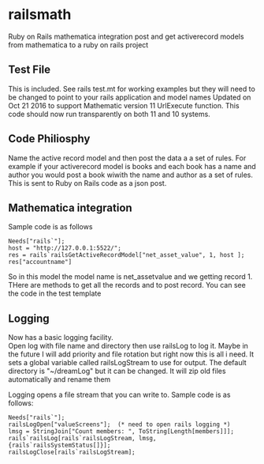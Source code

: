 # railsmath
Ruby on Rails mathematica integration  post and get activerecord models from mathematica to a ruby on rails project
## Test File
This is included.  See rails test.mt for working examples but they will need to be changed to point to your rails application and model names
Updated on Oct 21 2016 to support Mathematic version 11 UrlExecute function.  This code should now run transparently on both 11 and 10 systems.

##  Code Philiosphy
Name the active record model and then post the data a a set of rules.  For example if your activerecord model is books and each book has a name and author you would post a book wiwith the name and author as a set of rules.  This is sent to Ruby on Rails code as a json post.

## Mathematica integration
Sample code is as follows

    Needs["rails`"];
    host = "http://127.0.0.1:5522/"; 
    res = rails`railsGetActiveRecordModel["net_asset_value", 1, host ];
    res["accountname"]

So in this model the model name is net_assetvalue and we getting record 1.  THere are methods to get all the records and to post record.  You can see the code in the test template

## Logging
Now has a basic logging facility.  
Open log with file name and directory
then use railsLog to log it.  Maybe in the future I will add priority and file rotation but right now this is all i need.  It sets a global variable called railsLogStream to use for output.  The default directory is "~/dreamLog" but it can be changed.  It will zip old files automatically and rename them

Logging opens a file stream that you can write to.  Sample code is as follows:
    
    Needs["rails`"];
    railsLogOpen["valueScreens"];  (* need to open rails logging *)
    lmsg = StringJoin["Count members: ", ToString[Length[members]]];
    rails`railsLog[rails`railsLogStream, lmsg, {rails`railsSystemStatus[]}];
    railsLogClose[rails`railsLogStream];  
